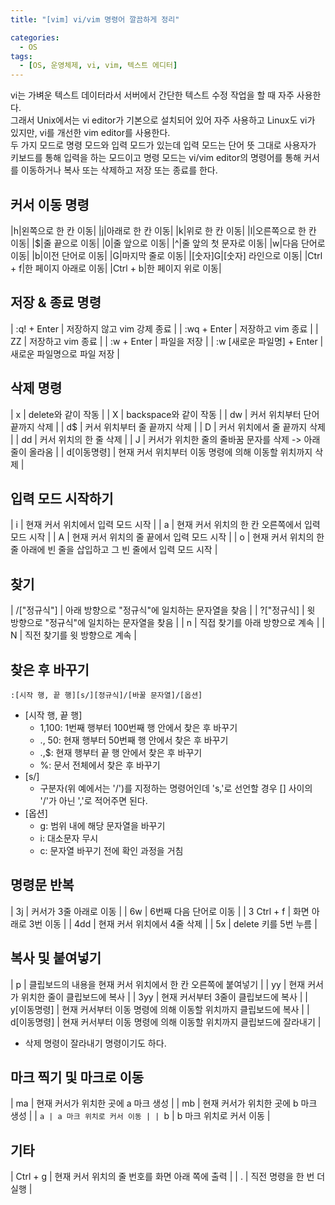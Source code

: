 ```yaml
---
title: "[vim] vi/vim 명령어 깔끔하게 정리"

categories:
  - OS
tags:
  - [OS, 운영체제, vi, vim, 텍스트 에디터]
---
```


vi는 가벼운 텍스트 데이터라서 서버에서 간단한 텍스트 수정 작업을 할 때 자주 사용한다.   
그래서 Unix에서는 vi editor가 기본으로 설치되어 있어 자주 사용하고 Linux도 vi가 있지만, vi를 개선한 vim editor를 사용한다.   
두 가지 모드로 명령 모드와 입력 모드가 있는데 입력 모드는 단어 뜻 그대로 사용자가 키보드를 통해 입력을 하는 모드이고 명령 모드는 vi/vim editor의 명령어를 통해 커서를 이동하거나 복사 또는 삭제하고 저장 또는 종료를 한다.   

## 커서 이동 명령
|h|왼쪽으로 한 칸 이동|
|j|아래로 한 칸 이동|
|k|위로 한 칸 이동|
|l|오른쪽으로 한 칸 이동|
|$|줄 끝으로 이동|
|0|줄 앞으로 이동|
|^|줄 앞의 첫 문자로 이동|
|w|다음 단어로 이동|
|b|이전 단어로 이동|
|G|마지막 줄로 이동|
|[숫자]G|[숫자] 라인으로 이동|
|Ctrl + f|한 페이지 아래로 이동|
|Ctrl + b|한 페이지 위로 이동|

## 저장 & 종료 명령
| :q! + Enter | 저장하지 않고 vim 강제 종료 |
| :wq + Enter | 저장하고 vim 종료 |
| ZZ | 저장하고 vim 종료 |
| :w + Enter | 파일을 저장 |
| :w [새로운 파일명] + Enter | 새로운 파일명으로 파일 저장 |

## 삭제 명령
| x | delete와 같이 작동 |
| X | backspace와 같이 작동 |
| dw | 커서 위치부터 단어 끝까지 삭제 |
| d$ | 커서 위치부터 줄 끝까지 삭제 |
| D | 커서 위치에서 줄 끝까지 삭제 |
| dd | 커서 위치의 한 줄 삭제 |
| J | 커서가 위치한 줄의 줄바꿈 문자를 삭제 -> 아래 줄이 올라옴 |
| d[이동명령] | 현재 커서 위치부터 이동 명령에 의해 이동할 위치까지 삭제 |

## 입력 모드 시작하기
| i | 현재 커서 위치에서 입력 모드 시작 |
| a | 현재 커서 위치의 한 칸 오른쪽에서 입력 모드 시작 |
| A | 현재 커서 위치의 줄 끝에서 입력 모드 시작 |
| o | 현재 커서 위치의 한 줄 아래에 빈 줄을 삽입하고 그 빈 줄에서 입력 모드 시작 |

## 찾기
| /["정규식"] | 아래 방향으로 "정규식"에 일치하는 문자열을 찾음 |
| ?["정규식] | 윗 방향으로 "정규식"에 일치하는 문자열을 찾음 |
| n | 직접 찾기를 아래 방향으로 계속 |
| N | 직전 찾기를 윗 방향으로 계속 |

## 찾은 후 바꾸기
```
:[시작 행, 끝 행][s/][정규식]/[바꿀 문자열]/[옵션]
```

- [시작 행, 끝 행]
  - 1,100: 1번째 행부터 100번째 행 안에서 찾은 후 바꾸기
  - ., 50: 현재 행부터 50번째 행 안에서 찾은 후 바꾸기
  - .,$: 현재 행부터 끝 행 안에서 찾은 후 바꾸기
  - %: 문서 전체에서 찾은 후 바꾸기
- [s/]
  - 구분자(위 예에서는 '/')를 지정하는 명령어인데 's,'로 선언할 경우 [] 사이의 '/'가 아닌 ','로 적어주면 된다.
- [옵션]
  - g: 범위 내에 해당 문자열을 바꾸기
  - i: 대소문자 무시
  - c: 문자열 바꾸기 전에 확인 과정을 거침

## 명령문 반복
| 3j | 커서가 3줄 아래로 이동 |
| 6w | 6번째 다음 단어로 이동 |
| 3 Ctrl + f | 화면 아래로 3번 이동 |
| 4dd | 현재 커서 위치에서 4줄 삭제 |
| 5x | delete 키를 5번 누름 |

## 복사 및 붙여넣기
| p | 클립보드의 내용을 현재 커서 위치에서 한 칸 오른쪽에 붙여넣기 |
| yy | 현재 커서가 위치한 줄이 클립보드에 복사 |
| 3yy | 현재 커서부터 3줄이 클립보드에 복사 |
| y[이동명령] | 현재 커서부터 이동 명령에 의해 이동할 위치까지 클립보드에 복사 |
| d[이동명령] | 현재 커서부터 이동 명령에 의해 이동할 위치까지 클립보드에 잘라내기 |
- 삭제 명령이 잘라내기 명령이기도 하다.

## 마크 찍기 및 마크로 이동
| ma | 현재 커서가 위치한 곳에 a 마크 생성 |
| mb | 현재 커서가 위치한 곳에 b 마크 생성 |
| `a | a 마크 위치로 커서 이동 |
| `b | b 마크 위치로 커서 이동 |

## 기타
| Ctrl + g | 현재 커서 위치의 줄 번호를 화면 아래 쪽에 출력 |
| . | 직전 명령을 한 번 더 실행 |